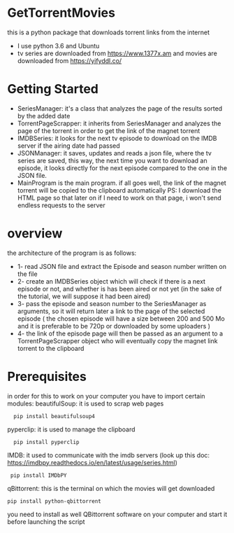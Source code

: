 # GetTorrentMovies
this is a python package that downloads torrent links from the internet
* I use python 3.6 and Ubuntu
* tv series are downloaded from https://www.1377x.am and movies are downloaded from https://yifyddl.co/

# Getting Started
* SeriesManager: it's a class that analyzes the page of the results sorted by the added date 
* TorrentPageScrapper: it inherits from SeriesManager and analyzes the page of the torrent in order to get the link
                     of the magnet torrent
* IMDBSeries: it looks for the next tv episode to download on the IMDB server if the airing date had passed
* JSONManager: it saves, updates and reads a json file, where the tv series are saved, this way, the next time you want to download an 
             episode, it looks directly for the next episode compared to the one in the JSON file.
* MainProgram is the main program. if all goes well, the link of the magnet torrent will be copied to the clipboard automatically
PS: I download the HTML page so that later on if I need to work on that page, i won't send endless requests to the server

# overview
the architecture of the program is as follows:
 * 1- read JSON file and extract the Episode and season number written on the file
 * 2- create an IMDBSeries object which will check if there is a next episode or not, and whether is has been aired or not yet
    (in the sake of the tutorial, we will suppose it had been aired)
 * 3- pass the episode and season number to the SeriesManager as arguments, so it will return later a link to the page
    of the selected episode ( the chosen episode will have a size between 200 and 500 Mo and it is preferable to be 720p or downloaded
    by some uploaders )
 * 4- the link of the episode page will then be passed as an argument to a TorrentPageScrapper object who will eventually copy the
    magnet link torrent to the clipboard
				
# Prerequisites
in order for this to work on your computer you have to import certain modules:
beautifulSoup: it is used to scrap web pages
```
  pip install beautifulsoup4
```
pyperclip: it is used to manage the clipboard
```
  pip install pyperclip
```
IMDB: it used to communicate with the imdb servers (look up this doc: https://imdbpy.readthedocs.io/en/latest/usage/series.html)
```
 pip install IMDbPY
```
qBittorrent: this is the terminal on which the movies will get downloaded
```
pip install python-qbittorrent
```
you need to install as well QBittorrent software on your computer and start it before launching the script
